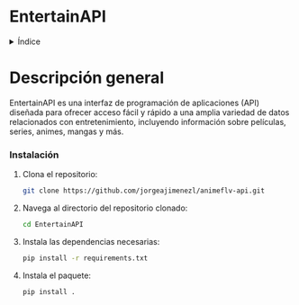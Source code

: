 # EntertainAPI
<details>
  <summary>Índice</summary>
  <ol>
    <li>
      <a href="#descripción-general">Descripción general</a>
    </li>
    <li>
      <a href="#instalación">Instalación</a>
    </li>
  </ol>
</details>

# Descripción general

EntertainAPI es una interfaz de programación de aplicaciones (API) diseñada para ofrecer acceso fácil y rápido a una amplia variedad de datos relacionados con entretenimiento, incluyendo información sobre películas, series, animes, mangas y más. 

### Instalación

1. Clona el repositorio:

   ```sh
   git clone https://github.com/jorgeajimenezl/animeflv-api.git
   ```

2. Navega al directorio del repositorio clonado:
   ```sh
   cd EntertainAPI
   ```

3. Instala las dependencias necesarias:
   ```sh
   pip install -r requirements.txt
   ```

4. Instala el paquete:
   ```sh
   pip install .
   ```

